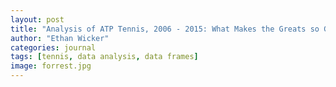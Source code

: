 ```yaml
---
layout: post
title: "Analysis of ATP Tennis, 2006 - 2015: What Makes the Greats so Great?"
author: "Ethan Wicker"
categories: journal
tags: [tennis, data analysis, data frames]
image: forrest.jpg
---
```


